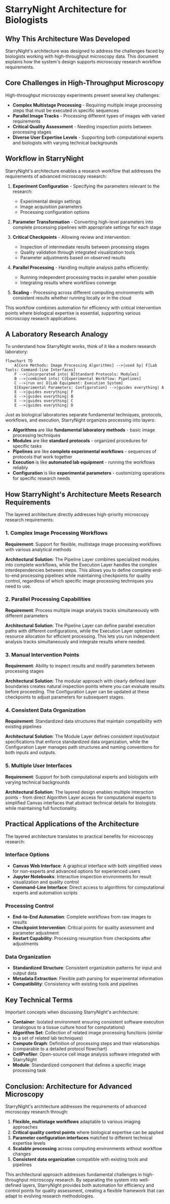 # StarryNight Architecture for Biologists

## Why This Architecture Was Developed

StarryNight's architecture was designed to address the challenges faced by biologists working with high-throughput microscopy data. This document explains how the system's design supports microscopy research workflow requirements.

## Core Challenges in High-Throughput Microscopy

High-throughput microscopy experiments present several key challenges:

* **Complex Multistage Processing** - Requiring multiple image processing steps that must be executed in specific sequences
* **Parallel Image Tracks** - Processing different types of images with varied requirements
* **Critical Quality Assessment** - Needing inspection points between processing stages
* **Diverse User Expertise Levels** - Supporting both computational experts and biologists with varying technical backgrounds

## Workflow in StarryNight

StarryNight's architecture enables a research workflow that addresses the requirements of advanced microscopy research:

1. **Experiment Configuration** - Specifying the parameters relevant to the research:
   - Experimental design settings
   - Image acquisition parameters
   - Processing configuration options

2. **Parameter Transformation** - Converting high-level parameters into complete processing pipelines with appropriate settings for each stage

3. **Critical Checkpoints** - Allowing review and intervention:
   - Inspection of intermediate results between processing stages
   - Quality validation through integrated visualization tools
   - Parameter adjustments based on observed results

4. **Parallel Processing** - Handling multiple analysis paths efficiently:
   - Running independent processing tracks in parallel when possible
   - Integrating results where workflows converge

5. **Scaling** - Processing across different computing environments with consistent results whether running locally or in the cloud

This workflow combines automation for efficiency with critical intervention points where biological expertise is essential, supporting various microscopy research applications.

## A Laboratory Research Analogy

To understand how StarryNight works, think of it like a modern research laboratory:

```mermaid
flowchart TD
    A[Core Methods: Image Processing Algorithms] -->|used by| F[Lab Tools: Command-line Interfaces]
    F -->|incorporated into| B[Standard Protocols: Modules]
    B -->|combined into| C[Experimental Workflow: Pipelines]
    C -->|run on| D[Lab Equipment: Execution System]
    E[Experimental Parameters: Configuration] -->|guides everything| A
    E -->|guides everything| F
    E -->|guides everything| B
    E -->|guides everything| C
    E -->|guides everything| D
```

Just as biological laboratories separate fundamental techniques, protocols, workflows, and execution, StarryNight organizes processing into layers:

* **Algorithms** are like **fundamental laboratory methods** - basic image processing techniques
* **Modules** are like **standard protocols** - organized procedures for specific tasks
* **Pipelines** are like **complete experimental workflows** - sequences of protocols that work together
* **Execution** is like **automated lab equipment** - running the workflows reliably
* **Configuration** is like **experimental parameters** - customizing operations for specific research needs

## How StarryNight's Architecture Meets Research Requirements

The layered architecture directly addresses high-priority microscopy research requirements:

### 1. Complex Image Processing Workflows

**Requirement**: Support for flexible, multistage image processing workflows with various analytical methods

**Architectural Solution**: The Pipeline Layer combines specialized modules into complete workflows, while the Execution Layer handles the complex interdependencies between steps. This allows you to define complete end-to-end processing pipelines while maintaining checkpoints for quality control, regardless of which specific image processing techniques you need to use.

### 2. Parallel Processing Capabilities

**Requirement**: Process multiple image analysis tracks simultaneously with different parameters

**Architectural Solution**: The Pipeline Layer can define parallel execution paths with different configurations, while the Execution Layer optimizes resource allocation for efficient processing. This lets you run independent analysis tracks simultaneously and integrate results where needed.

### 3. Manual Intervention Points

**Requirement**: Ability to inspect results and modify parameters between processing stages

**Architectural Solution**: The modular approach with clearly defined layer boundaries creates natural inspection points where you can evaluate results before proceeding. The Configuration Layer can be updated at these checkpoints to adjust parameters for subsequent stages.

### 4. Consistent Data Organization

**Requirement**: Standardized data structures that maintain compatibility with existing pipelines

**Architectural Solution**: The Module Layer defines consistent input/output specifications that enforce standardized data organization, while the Configuration Layer manages path structures and naming conventions for both inputs and outputs.

### 5. Multiple User Interfaces

**Requirement**: Support for both computational experts and biologists with varying technical backgrounds

**Architectural Solution**: The layered design enables multiple interaction points - from direct Algorithm Layer access for computational experts to simplified Canvas interfaces that abstract technical details for biologists while maintaining full functionality.

## Practical Applications of the Architecture

The layered architecture translates to practical benefits for microscopy research:

### Interface Options

* **Canvas Web Interface**: A graphical interface with both simplified views for non-experts and advanced options for experienced users
* **Jupyter Notebooks**: Interactive inspection environments for result visualization and quality control
* **Command-Line Interface**: Direct access to algorithms for computational experts and automation scripts

### Processing Control

* **End-to-End Automation**: Complete workflows from raw images to results
* **Checkpoint Intervention**: Critical points for quality assessment and parameter adjustment
* **Restart Capability**: Processing resumption from checkpoints after adjustments

### Data Organization

* **Standardized Structure**: Consistent organization patterns for input and output data
* **Metadata Extraction**: Flexible path parsing for experimental information
* **Compatibility**: Consistency with existing tools and pipelines

## Key Technical Terms

Important concepts when discussing StarryNight's architecture:

* **Container**: Isolated environment ensuring consistent software execution (analogous to a tissue culture hood for computations)
* **Algorithm Set**: Collection of related image processing functions (similar to a set of related lab techniques)
* **Compute Graph**: Definition of processing steps and their relationships (comparable to a detailed protocol flowchart)
* **CellProfiler**: Open-source cell image analysis software integrated with StarryNight
* **Module**: Standardized component that defines a specific image processing task

## Conclusion: Architecture for Advanced Microscopy

StarryNight's architecture addresses the requirements of advanced microscopy research through:

1. **Flexible, multistage workflows** adaptable to various imaging approaches
2. **Critical quality control points** where biological expertise can be applied
3. **Parameter configuration interfaces** matched to different technical expertise levels
4. **Scalable processing** across computing environments without workflow changes
5. **Consistent data organization** compatible with existing tools and pipelines

This architectural approach addresses fundamental challenges in high-throughput microscopy research. By separating the system into well-defined layers, StarryNight provides both automation for efficiency and control points for quality assessment, creating a flexible framework that can adapt to evolving research methodologies.
